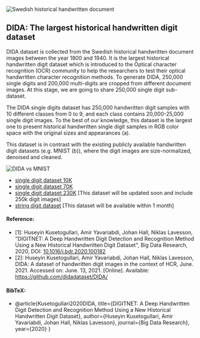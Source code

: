 ![Swedish historical handwritten document](https://ars.els-cdn.com/content/image/1-s2.0-S2214579620300502-gr001.jpg)


## DIDA: The largest historical handwritten digit dataset
DIDA dataset is collected from the Swedish historical handwritten document images between the year 1800 and 1940. It is the largest historical handwritten digit dataset which is introduced to the Optical character recognition (OCR) community to help the researchers to test their optical handwritten character recognition methods. To generate DIDA, 250,000 single digits and 200,000 multi-digits are cropped from different document images. At this stage, we are going to share 250,000 single digit sub-dataset. 

The DIDA single digits dataset has 250,000 handwritten digit samples with 10 different classes from 0 to 9, and each class contains 20,000-25,000 single digit images. To the best of our knowledge, this dataset is the largest one to present historical handwritten single digit samples in RGB color space with the original sizes and appearances (a). 

This dataset is in contrast with the existing publicly available handwritten digit datasets (e.g. MNIST (b)), where the digit images are size-normalized, denoised and cleaned.

![DIDA vs MNIST](https://ars.els-cdn.com/content/image/1-s2.0-S2214579620300502-gr004.jpg)

* [single digit dataset 10K](https://github.com/didadataset/dida)
* [single digit dataset 70K](https://github.com/didadataset/dida)
* [single digit dataset 230K](https://github.com/didadataset/dida) [This dataset will be updated soon and include 250k digit images]
* [string digit dataset](https://github.com/didadataset/dida) [This dataset will be available within 1 month]

#### Reference:

* [1]: Huseyin Kusetogullari, Amir Yavariabdi, Johan Hall, Niklas Lavesson, "DIGITNET: A Deep Handwritten Digit Detection and Recognition Method Using a New Historical Handwritten Digit Dataset", Big Data Research, 2020, DOI: [10.1016/j.bdr.2020.100182](https://doi.org/10.1016/j.bdr.2020.100182)
* [2]: Huseyin Kusetogullari, Amir Yavariabdi, Johan Hall, Niklas Lavesson, DIDA: A dataset of handwritten digit images in the context of HCR, June. 2021. Accessed on: June. 13, 2021. [Online]. Available: https://github.com/didadataset/DIDA/

#### BibTeX:
* @article{Kusetogullari2020DIDA, 
           title={DIGITNET: A Deep Handwritten Digit Detection and Recognition Method Using a New Historical Handwritten Digit Dataset}, 
           author={Huseyin Kusetogullari, Amir Yavariabdi, Johan Hall, Niklas Lavesson}, 
           journal={Big Data Research}, 
           year={2020}
           }



